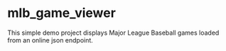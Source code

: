 # mlb_game_viewer

This simple demo project displays Major League Baseball games loaded from an online json endpoint.
